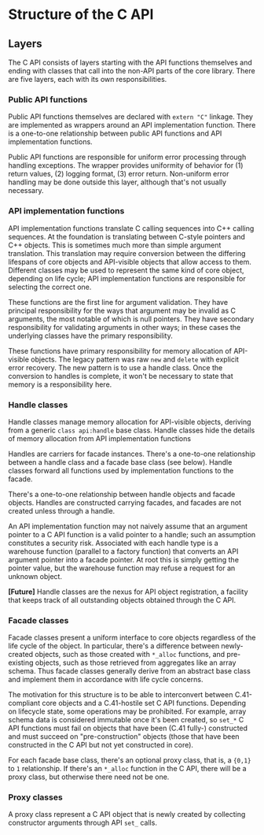 # Structure of the C API

## Layers

The C API consists of layers starting with the API functions themselves and ending with classes that call into the non-API parts of the core library. There are five layers, each with its own responsibilities.

### Public API functions
  
Public API functions themselves are declared with `extern "C"` linkage. They are implemented as wrappers around an API implementation function. There is a one-to-one relationship between public API functions and API implementation functions.

Public API functions are responsible for uniform error processing through handling exceptions. The wrapper provides uniformity of behavior for (1) return values, (2) logging format, (3) error return. Non-uniform error handling may be done outside this layer, although that's not usually necessary. 

### API implementation functions

API implementation functions translate C calling sequences into C++ calling sequences. At the foundation is translating between C-style pointers and C++ objects. This is sometimes much more than simple argument translation. This translation may require conversion between the differing lifespans of core objects and API-visible objects that allow access to them. Different classes may be used to represent the same kind of core object, depending on life cycle; API implementation functions are responsible for selecting the correct one.

These functions are the first line for argument validation. They have principal responsibility for the ways that argument may be invalid as C arguments, the most notable of which is null pointers. They have secondary responsibility for validating arguments in other ways; in these cases the underlying classes have the primary responsibility.

These functions have primary responsibility for memory allocation of API-visible objects. The legacy pattern was raw `new` and `delete` with explicit error recovery. The new pattern is to use a handle class. Once the conversion to handles is complete, it won't be necessary to state that memory is a responsibility here.

### Handle classes

Handle classes manage memory allocation for API-visible objects, deriving from a generic `class api:handle` base class. Handle classes hide the details of memory allocation from API implementation functions

Handles are carriers for facade instances. There's a one-to-one relationship between a handle class and a facade base class (see below). Handle classes forward all functions used by implementation functions to the facade.

There's a one-to-one relationship between handle objects and facade objects. Handles are constructed carrying facades, and facades are not created unless through a handle.

An API implementation function may not naively assume that an argument pointer to a C API function is a valid pointer to a handle; such an assumption constitutes a security risk. Associated with each handle type is a warehouse function (parallel to a factory function) that converts an API argument pointer into a facade pointer. At root this is simply getting the pointer value, but the warehouse function may refuse a request for an unknown object.

**[Future]** Handle classes are the nexus for API object registration, a facility that keeps track of all outstanding objects obtained through the C API.

### Facade classes

Facade classes present a uniform interface to core objects regardless of the life cycle of the object. In particular, there's a difference between newly-created objects, such as those created with `*_alloc` functions, and pre-existing objects, such as those retrieved from aggregates like an array schema. Thus facade classes generally derive from an abstract base class and implement them in accordance with life cycle concerns.

The motivation for this structure is to be able to interconvert between C.41-compliant core objects and a C.41-hostile set C API functions. Depending on
lifecycle state, some operations may be prohibited. For example, array schema data is considered immutable once it's been created, so `set_*` C API functions must fail on objects that have been (C.41 fully-) constructed and must succeed on "pre-construction" objects (those that have been constructed in the C API but not yet constructed in core).

For each facade base class, there's an optional proxy class, that is, a `{0,1}` to `1` relationship. If there's an `*_alloc` function in the C API, there will be a proxy class, but otherwise there need not be one.

### Proxy classes

A proxy class represent a C API object that is newly created by collecting constructor arguments through API `set_` calls.


